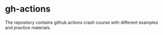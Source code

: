 # gh-actions
The repository contains github actions crash course with different examples and practice materials.
